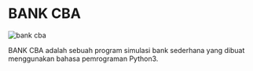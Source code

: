 # BANK CBA

![bank cba]()

BANK CBA adalah sebuah program simulasi bank sederhana yang dibuat menggunakan bahasa pemrograman Python3.
